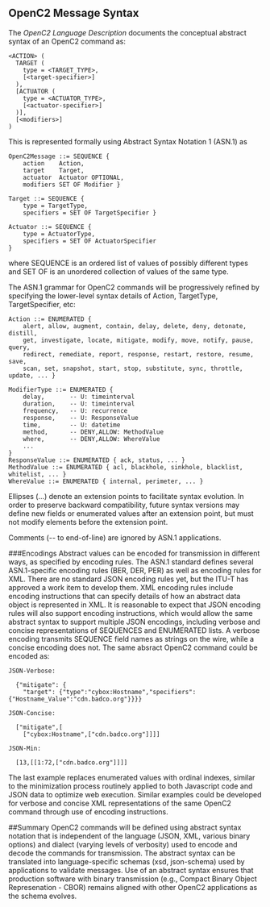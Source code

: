 ## OpenC2 Message Syntax
The *OpenC2 Language Description* documents the conceptual abstract syntax
of an OpenC2 command as:

```
<ACTION> (
  TARGET (
    type = <TARGET_TYPE>,
    [<target-specifier>]
  ),
  [ACTUATOR (
    type = <ACTUATOR_TYPE>,
    [<actuator-specifier>]
  )],
  [<modifiers>]
)
```

This is represented formally using Abstract Syntax Notation 1 (ASN.1) as
```
OpenC2Message ::= SEQUENCE {
    action    Action,
    target    Target,
    actuator  Actuator OPTIONAL,
    modifiers SET OF Modifier }

Target ::= SEQUENCE {
    type = TargetType,
    specifiers = SET OF TargetSpecifier }

Actuator ::= SEQUENCE {
    type = ActuatorType,
    specifiers = SET OF ActuatorSpecifier
}
```
where SEQUENCE is an ordered list of values of possibly different types
and SET OF is an unordered collection of values of the same type.

The ASN.1 grammar for OpenC2 commands will be progressively refined by
specifying the lower-level syntax details of Action, TargetType,
TargetSpecifier, etc:
```
Action ::= ENUMERATED {
    alert, allow, augment, contain, delay, delete, deny, detonate, distill,
    get, investigate, locate, mitigate, modify, move, notify, pause, query,
    redirect, remediate, report, response, restart, restore, resume, save,
    scan, set, snapshot, start, stop, substitute, sync, throttle, update, ... }

ModifierType ::= ENUMERATED {
    delay,       -- U: timeinterval
    duration,    -- U: timeinterval
    frequency,   -- U: recurrence
    response,    -- U: ResponseValue
    time,        -- U: datetime
    method,      -- DENY,ALLOW: MethodValue
    where,       -- DENY,ALLOW: WhereValue
    ...
}
ResponseValue ::= ENUMERATED { ack, status, ... }
MethodValue ::= ENUMERATED { acl, blackhole, sinkhole, blacklist, whitelist, ... }
WhereValue ::= ENUMERATED { internal, perimeter, ... }
```
Ellipses (...) denote an extension points to facilitate syntax evolution.  In
order to preserve backward compatibility, future syntax versions may define new
fields or enumerated values after an extension point, but must not modify elements
before the extension point.

Comments (-- to end-of-line) are ignored by ASN.1 applications.

###Encodings
Abstract values can be encoded for transmission in different ways, as specified
by encoding rules.  The ASN.1 standard defines several ASN.1-specific encoding
rules (BER, DER, PER) as well as encoding rules for XML.  There are no standard
JSON encoding rules yet, but the ITU-T has approved a work item to develop them.
XML encoding rules include encoding instructions that can specify details of how
an abstract data object is represented in XML.  It is reasonable to expect that
JSON encoding rules will also support encoding instructions, which would allow
the same abstract syntax to support multiple JSON encodings, including verbose
and concise representations of SEQUENCES and ENUMERATED lists.  A verbose encoding
transmits SEQUENCE field names as strings on the wire, while a concise encoding
does not.  The same absract OpenC2 command could be encoded as:
```
JSON-Verbose:

  {"mitigate": {
    "target": {"type":"cybox:Hostname","specifiers":{"Hostname_Value":"cdn.badco.org"}}}}

JSON-Concise:

  ["mitigate",[
    ["cybox:Hostname",["cdn.badco.org"]]]]

JSON-Min:

  [13,[[1:72,["cdn.badco.org"]]]]
```
The last example replaces enumerated values with ordinal indexes, similar to the
minimization process routinely applied to both Javascript code and JSON data
to optimize web execution.  Similar examples could be developed for verbose and
concise XML representations of the same OpenC2 command through use of encoding
instructions.

##Summary
OpenC2 commands will be defined using abstract syntax notation that is independent
of the language (JSON, XML, various binary options) and dialect (varying levels
of verbosity) used to encode and decode the commands for transmission.  The abstract
syntax can be translated into language-specific schemas (xsd, json-schema) used by
applications to validate messages.  Use of an abstract syntax ensures that production
software with binary transmission (e.g., Compact Binary Object Represenation - CBOR)
remains aligned with other OpenC2 applications as the schema evolves.
